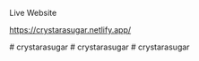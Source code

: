 Live Website 

https://crystarasugar.netlify.app/



#   c r y s t a r a s u g a r 
 
 
#   c r y s t a r a s u g a r  
 #   c r y s t a r a s u g a r  
 